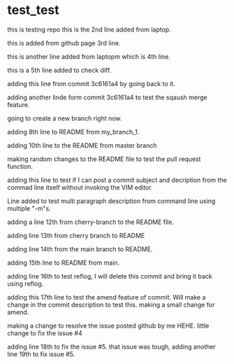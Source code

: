 # test_test
this is testing repo
this is the 2nd line added from laptop.

this is added from github page 3rd line.

this is another line added from laptopm which is 4th line.

this is a 5th line added to check diff.

adding this line from commit 3c6161a4 by going back to it.

adding another linde form commit 3c6161a4 to test the sqaush merge feature.

going to create a new branch right now.

adding 8th line to README from my_branch_1.

adding 10th line to the README from master branch 

making random changes to the README file to test the pull request function.

adding this line to test if I can post a commit subject and decription from the commad line itself without invoking the VIM editor.

Line added to test multi paragraph description from command line using multiple "-m"s.

adding a line 12th from cherry-branch to the README file.

adding line 13th from cherry branch to README

adding line 14th from the main branch to README.

adding 15th line to README from main.

adding line 16th to test reflog, I will delete this commit and bring it back using reflog.

adding this 17th line to test the amend feature of commit. Will make a change in the commit description to test this. making a small change for amend.

making a change to resolve the issue posted github by me HEHE.
little change to fix the issue #4

adding line 18th to fix the issue #5.
that issue was tough, adding another line 19th to fix issue #5.
